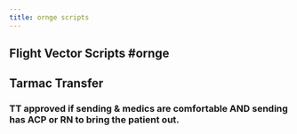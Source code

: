 ```yaml
---
title: ornge scripts
---
```


## **Flight Vector Scripts** #ornge
## Tarmac Transfer
### TT approved if sending & medics are comfortable AND sending has ACP or RN to bring the patient out.
##
